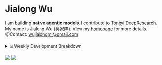 #  Jialong Wu

I am building **native agentic models**. I contribute to [Tongyi DeepResearch](https://github.com/Alibaba-NLP/DeepResearch).<br>
My name is Jialong Wu (吴家隆). View my [homepage](https://callanwu.github.io/) for more details. <br>
📫Contact: wujialongml@gmail.com


<details><summary>📊Weekly Development Breakdown</summary>

<!--START_SECTION:waka-->

```txt
From: 15 October 2025 - To: 22 October 2025

Total Time: 2 hrs 28 mins

Python       1 hr 56 mins    ███████████████████▓░░░░░   78.70 %
Markdown     11 mins         ██░░░░░░░░░░░░░░░░░░░░░░░   07.63 %
JSON         11 mins         ██░░░░░░░░░░░░░░░░░░░░░░░   07.50 %
SSH Config   8 mins          █▒░░░░░░░░░░░░░░░░░░░░░░░   05.77 %
HTML         0 secs          ░░░░░░░░░░░░░░░░░░░░░░░░░   00.37 %
```

<!--END_SECTION:waka-->

[![wakatime](https://wakatime.com/badge/user/c6720b29-9431-4a60-bc9d-e1fb2b6bd65f.svg)](https://wakatime.com/@c6720b29-9431-4a60-bc9d-e1fb2b6bd65f)
</details>

[![](https://img.shields.io/badge/Google%20Scholar-4385FE.svg?&color=d6d6d6&style=flat-square&logo=google-scholar)](https://scholar.google.com/citations?user=6eg2m4YAAAAJ)
![](https://komarev.com/ghpvc/?username=callanwu)
